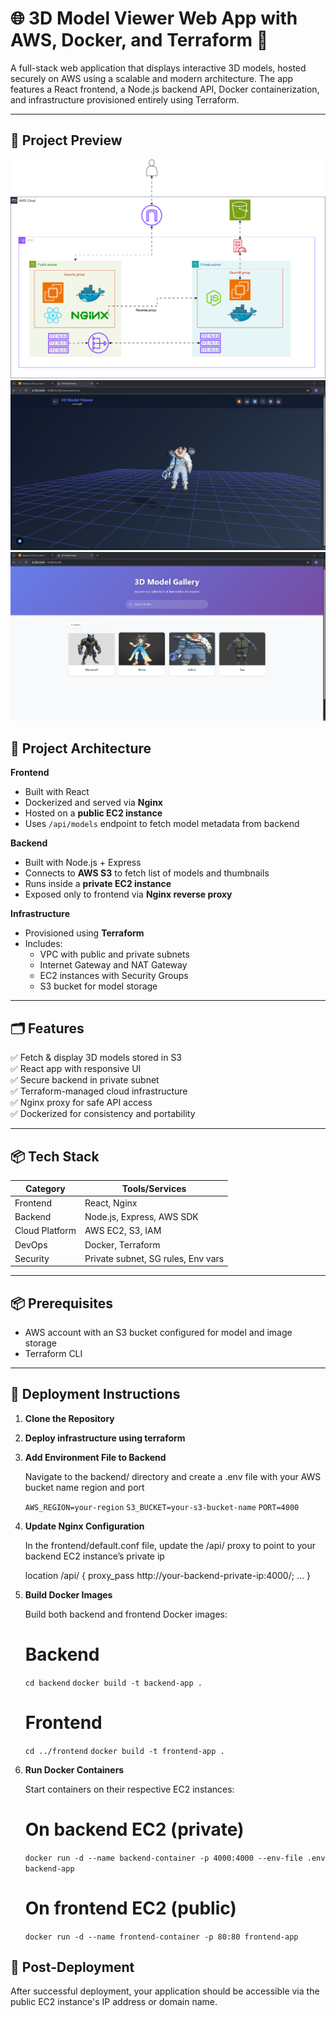 # 🌐 3D Model Viewer Web App with AWS, Docker, and Terraform 🚀

A full-stack web application that displays interactive 3D models, hosted securely on AWS using a scalable and modern architecture. The app features a React frontend, a Node.js backend API, Docker containerization, and infrastructure provisioned entirely using Terraform.

---

## 📸 Project Preview

<!-- Add demo screenshots or GIFs here -->
![Architecture ](./images/archi.svg)
![3D Model Interaction](./images/3dmodel.png)
![3D Model Frontend](./images/front.png)

## 🧩 Project Architecture

**Frontend**  
- Built with React  
- Dockerized and served via **Nginx**  
- Hosted on a **public EC2 instance**  
- Uses `/api/models` endpoint to fetch model metadata from backend

**Backend**  
- Built with Node.js + Express  
- Connects to **AWS S3** to fetch list of models and thumbnails  
- Runs inside a **private EC2 instance**  
- Exposed only to frontend via **Nginx reverse proxy**

**Infrastructure**  
- Provisioned using **Terraform**  
- Includes:
  - VPC with public and private subnets
  - Internet Gateway and NAT Gateway
  - EC2 instances with Security Groups
  - S3 bucket for model storage

---

## 🗂️ Features

✅ Fetch & display 3D models stored in S3  
✅ React app with responsive UI  
✅ Secure backend in private subnet  
✅ Terraform-managed cloud infrastructure  
✅ Nginx proxy for safe API access  
✅ Dockerized for consistency and portability 

---
## 📦 Tech Stack

| Category       | Tools/Services                       |
|----------------|--------------------------------------|
| Frontend       | React, Nginx                         |
| Backend        | Node.js, Express, AWS SDK            |
| Cloud Platform | AWS EC2, S3, IAM                     |
| DevOps         | Docker, Terraform                    |
| Security       | Private subnet, SG rules, Env vars   |

---
## 📦 Prerequisites

- AWS account with an S3 bucket configured for model and image storage
- Terraform CLI
---

## 🚀 Deployment Instructions

1. **Clone the Repository**

2. **Deploy infrastructure using terraform**

3. **Add Environment File to Backend**

    Navigate to the backend/ directory and create a .env file with your AWS bucket name region and port

    `AWS_REGION=your-region`
    `S3_BUCKET=your-s3-bucket-name`
    `PORT=4000`

4. **Update Nginx Configuration**

    In the frontend/default.conf file, update the /api/ proxy to point to your backend EC2 instance’s private ip

    location /api/ {
    proxy_pass http://your-backend-private-ip:4000/;
    ...
    }

5. **Build Docker Images**

    Build both backend and frontend Docker images: 
    # Backend
    `cd backend`
    `docker build -t backend-app .`

    # Frontend
    `cd ../frontend`
    `docker build -t frontend-app .`

6. **Run Docker Containers**

    Start containers on their respective EC2 instances:

    # On backend EC2 (private)
    `docker run -d --name backend-container -p 4000:4000 --env-file .env backend-app`

    # On frontend EC2 (public)
    `docker run -d --name frontend-container -p 80:80 frontend-app`

## 🔧 Post-Deployment

   After successful deployment, your application should be accessible via the public EC2 instance's IP address or domain name.
